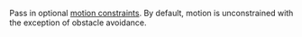 Pass in optional [motion constraints](/operate/reference/services/motion/constraints/).
By default, motion is unconstrained with the exception of obstacle avoidance.
